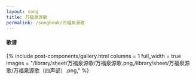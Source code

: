 ```yaml
---
layout: song
title: 万福泉源歌
permalink: /songbook/万福泉源歌
---
```


#### 歌谱

{% include post-components/gallery.html
    columns = 1
    full_width = true
    images = "/library/sheet/万福泉源歌/万福泉源歌.png,/library/sheet/万福泉源歌/万福泉源歌（四声部）.png,"
%}
